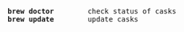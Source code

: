 <pre>
<b>brew doctor</b>        check status of casks
<b>brew update</b>        update casks
</pre>
